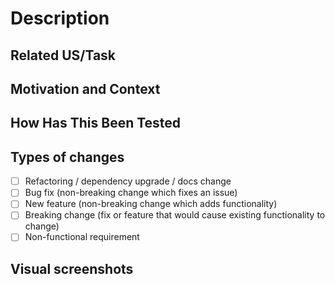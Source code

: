 # Description
<!--- Replace Description With Your Story's Name -->

## Related US/Task
<!--- Please link to the issue here: -->

## Motivation and Context
<!--- Why is this change required? What problem does it solve? -->

## How Has This Been Tested
<!--- Please describe in detail how you tested your changes. -->
<!--- Include details of your testing environment, and the tests you ran to -->
<!--- see how your change affects other areas of the code, etc. -->

## Types of changes
<!--- What changes are introduced? Un-comment all that apply: -->
- [ ] Refactoring / dependency upgrade / docs change
- [ ] Bug fix (non-breaking change which fixes an issue)
- [ ] New feature (non-breaking change which adds functionality)
- [ ] Breaking change (fix or feature that would cause existing functionality to change)
- [ ] Non-functional requirement

## Visual screenshots
<!--- Please attach relevant visual screenshots here of the changes of this PR, when applicable -->
